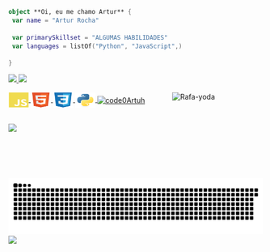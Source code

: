 ```kotlin
object **Oi, eu me chamo Artur** {
 var name = "Artur Rocha"
 
 var primarySkillset = "ALGUMAS HABILIDADES"
 var languages = listOf("Python", "JavaScript",) 

}
```
<div>
  <a href="https://github.com/code0Artuh">
  <img height="160em" src="https://github-readme-stats.vercel.app/api?username=code0Artuh&show_icons=true&theme=dark&include_all_commits=true&count_private=true"/>
  <img height="160em" src="https://github-readme-stats.vercel.app/api/top-langs/?username=code0Artuh&layout=compact&langs_count=7&theme=dark"/>
</div>
                                                                                                                                                   
<div style="display: inline_block"><br>
  <img align="center" alt="Rafa-Js" height="30" width="40" src="https://raw.githubusercontent.com/devicons/devicon/master/icons/javascript/javascript-plain.svg">
  <img align="center" alt="Rafa-HTML" height="30" width="40" src="https://raw.githubusercontent.com/devicons/devicon/master/icons/html5/html5-original.svg">
  <img align="center" alt="Rafa-CSS" height="30" width="40" src="https://raw.githubusercontent.com/devicons/devicon/master/icons/css3/css3-original.svg">
  <img align="center" alt="Rafa-Python" height="30" width="40" src="https://raw.githubusercontent.com/devicons/devicon/master/icons/python/python-original.svg">
  <img align="center" height="22em" src="https://komarev.com/ghpvc/?username=code0Artuh&color=blueviolet&style=plastic" alt="code0Artuh" />
  <img align="right" alt="Rafa-yoda" height="170" width="180" src="https://i.pinimg.com/originals/e4/26/70/e426702edf874b181aced1e2fa5c6cde.gif">
</div>
  
  ##
 
<div> 
  <a " href="https://www.instagram.com/arturrocha123" target="_blank"><img align="center" src="https://img.shields.io/badge/-Instagram-%23E4405F?style=for-the-badge&logo=instagram&logoColor=white" target="_blank"></a>
 <img src="https://github.com/code0Artuh/code0Artuh/blob/output/github-contribution-grid-snake.svg" />
</div>                                                                                              
<div>
 <img src="https://github.com/TheDudeThatCode/TheDudeThatCode/blob/master/Assets/Mario_Gameplay.gif"/>
</div>                                                                                                  
